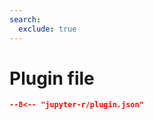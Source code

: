 ```yaml
---
search:
  exclude: true
---
```


# Plugin file

```` json title="Plugin configuration file"
--8<-- "jupyter-r/plugin.json"
````
